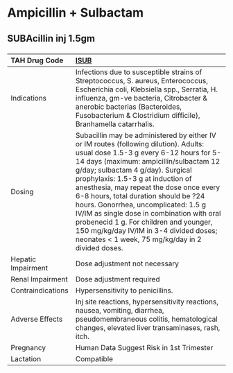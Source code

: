 # Ampicillin + Sulbactam

## SUBAcillin inj 1.5gm

##### 

| TAH Drug Code      | [ISUB](https://www.tahsda.org.tw/drugs/hissearch.php?drug_code=ISUB)                                                                                                                                                                                                                                                                                                                                                                                                                                                                                                |
|:-------------------|:--------------------------------------------------------------------------------------------------------------------------------------------------------------------------------------------------------------------------------------------------------------------------------------------------------------------------------------------------------------------------------------------------------------------------------------------------------------------------------------------------------------------------------------------------------------------|
| Indications        | Infections due to susceptible strains of Streptococcus, S. aureus, Enterococcus, Escherichia coli, Klebsiella spp., Serratia, H. influenza, gm-ve bacteria, Citrobacter & anerobic bacterias (Bacteroides, Fusobacterium & Clostridium difficile), Branhamella catarrhalis.                                                                                                                                                                                                                                                                                         |
| Dosing             | Subacillin may be administered by either IV or IM routes (following dilution). Adults: usual dose 1.5-3 g every 6-12 hours for 5-14 days (maximum: ampicillin/sulbactam 12 g/day; sulbactam 4 g/day). Surgical prophylaxis: 1.5-3 g at induction of anesthesia, may repeat the dose once every 6-8 hours, total duration should be ?24 hours. Gonorrhea, uncomplicated: 1.5 g IV/IM as single dose in combination with oral probenecid 1 g. For children and younger, 150 mg/kg/day IV/IM in 3-4 divided doses; neonates < 1 week, 75 mg/kg/day in 2 divided doses. |
| Hepatic Impairment | Dose adjustment not necessary                                                                                                                                                                                                                                                                                                                                                                                                                                                                                                                                       |
| Renal Impairment   | Dose adjustment required                                                                                                                                                                                                                                                                                                                                                                                                                                                                                                                                            |
| Contraindications  | Hypersensitivity to penicillins.                                                                                                                                                                                                                                                                                                                                                                                                                                                                                                                                    |
| Adverse Effects    | Inj site reactions, hypersensitivity reactions, nausea, vomiting, diarrhea, pseudomembraneous colitis, hematological changes, elevated liver transaminases, rash, itch.                                                                                                                                                                                                                                                                                                                                                                                             |
| Pregnancy          | Human Data Suggest Risk in 1st Trimester                                                                                                                                                                                                                                                                                                                                                                                                                                                                                                                            |
| Lactation          | Compatible                                                                                                                                                                                                                                                                                                                                                                                                                                                                                                                                                          |


